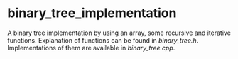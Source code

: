 # binary_tree_implementation
A binary tree implementation by using an array, some recursive and iterative functions.
Explanation of functions can be found in *binary_tree.h*. Implementations of them are available in *binary_tree.cpp*.

